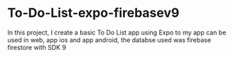 # To-Do-List-expo-firebasev9
In this project, I create a basic To Do List app using Expo to my app can be used in web, app ios and app android, the databse used was firebase firestore with SDK 9

